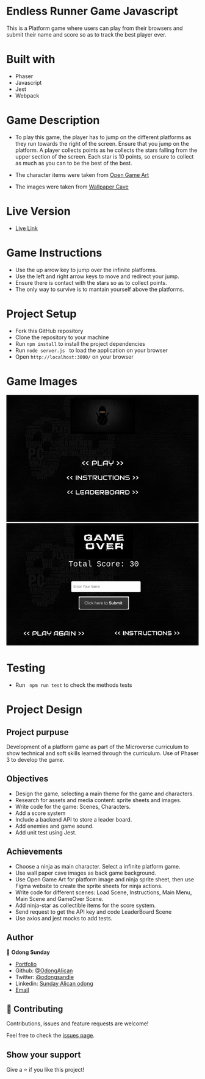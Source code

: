# Endless Runner Game Javascript

This is a Platform game where users can play from their browsers and submit their name and score so as to track the best player ever.

# Built with

- Phaser
- Javascript
- Jest
- Webpack

# Game Description

- To play this game, the player has to jump on the different platforms as they run towards the right of the screen. Ensure that you jump on the platform. A player collects points as he collects the stars falling from the upper section of the screen. Each star is 10 points, so ensure to collect as much as you can to be the best of the best.

- The character items were taken from [Open Game Art](https://opengameart.org/)

- The images were taken from [Wallpaper Cave](https://wallpapercave.com/dark-gaming-wallpapers)

# Live Version 
- [Live Link]()

# Game Instructions
- Use the up arrow key to jump over the infinite platforms.
- Use the left and right arrow keys to move and redirect your jump.
- Ensure there is contact with the stars so as to collect points.
- The only way to survive is to mantain yourself above the platforms.

# Project Setup
- Fork this GitHub repository
- Clone the repository to your machine
- Run `npm install` to install the project dependencies
- Run `node server.js ` to load the application on your browser
- Open `http://localhost:3000/` on your browser

# Game Images
![First Image](src/assets/images/first.png)
![Second Image](src/assets/images/second.png)

# Testing 
- Run ` npm run test` to check the methods tests

# Project Design

## Project purpuse

Development of a platform game as part of the Microverse curriculum to show technical and soft skills learned through the curriculum. Use of Phaser 3 to develop the game.

## Objectives

- Design the game, selecting a main theme for the game and characters.
- Research for assets and media content: sprite sheets and images.
- Write code for the game: Scenes, Characters.
- Add a score system
- Include a backend API to store a leader board.
- Add enemies and game sound.
- Add unit test using Jest.

## Achievements

- Choose a ninja as main character. Select a infinite platform game.
- Use wall paper cave images as back game background.
- Use Open Game Art for platform image and ninja sprite sheet, then use Figma website to create the sprite sheets for ninja actions.
- Write code for different scenes: Load Scene, Instructions, Main Menu, Main Scene and GameOver Scene.
- Add ninja-star as collectible items for the score system.
- Send request to get the API key and code LeaderBoard Scene
- Use axios and jest mocks to add tests.

## Author

👤 **Odong Sunday**

- [Portfolio](https://odongsunday.netlify.app/)
- Github: [@OdongAlican](https://github.com/OdongAlican)
- Twitter: [@odongsandie](https://twitter.com/odongsandie)
- Linkedin: [Sunday Alican odong](https://www.linkedin.com/in/sunday-alican-odong/)
- [Email](mailto:sandieo.2020@gmail.com)


## 🤝 Contributing

Contributions, issues and feature requests are welcome!

Feel free to check the [issues page](https://github.com/OdongAlican/phaser-gmae/issues).

## Show your support

Give a ⭐️ if you like this project!